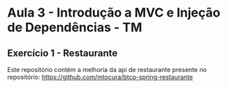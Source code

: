 # Aula 3 - Introdução a MVC e Injeção de Dependências - TM

## Exercício 1 - Restaurante

Este repositório contém a melhoria da api de restaurante presente no repositório: https://github.com/mtocura/btcp-spring-restaurante

